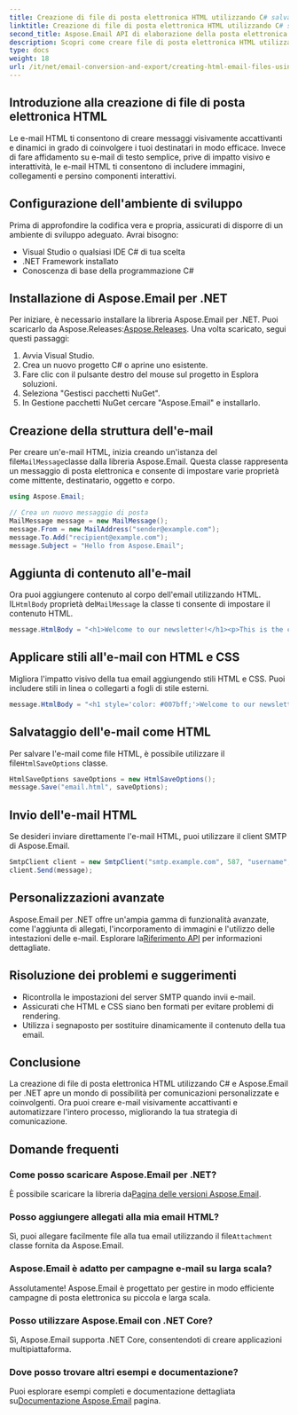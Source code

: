 ```yaml
---
title: Creazione di file di posta elettronica HTML utilizzando C# salva come HTML
linktitle: Creazione di file di posta elettronica HTML utilizzando C# salva come HTML
second_title: Aspose.Email API di elaborazione della posta elettronica .NET
description: Scopri come creare file di posta elettronica HTML utilizzando C# e Aspose.Email per .NET. Guida passo passo con codice sorgente per una perfetta personalizzazione della posta elettronica.
type: docs
weight: 18
url: /it/net/email-conversion-and-export/creating-html-email-files-using-csharp-save-as-html/
---
```


## Introduzione alla creazione di file di posta elettronica HTML

Le e-mail HTML ti consentono di creare messaggi visivamente accattivanti e dinamici in grado di coinvolgere i tuoi destinatari in modo efficace. Invece di fare affidamento su e-mail di testo semplice, prive di impatto visivo e interattività, le e-mail HTML ti consentono di includere immagini, collegamenti e persino componenti interattivi.

## Configurazione dell'ambiente di sviluppo

Prima di approfondire la codifica vera e propria, assicurati di disporre di un ambiente di sviluppo adeguato. Avrai bisogno:

- Visual Studio o qualsiasi IDE C# di tua scelta
- .NET Framework installato
- Conoscenza di base della programmazione C#

## Installazione di Aspose.Email per .NET

 Per iniziare, è necessario installare la libreria Aspose.Email per .NET. Puoi scaricarlo da Aspose.Releases:[Aspose.Releases](https://releases.aspose.com/email/net/). Una volta scaricato, segui questi passaggi:

1. Avvia Visual Studio.
2. Crea un nuovo progetto C# o aprine uno esistente.
3. Fare clic con il pulsante destro del mouse sul progetto in Esplora soluzioni.
4. Seleziona "Gestisci pacchetti NuGet".
5. In Gestione pacchetti NuGet cercare "Aspose.Email" e installarlo.

## Creazione della struttura dell'e-mail

 Per creare un'e-mail HTML, inizia creando un'istanza del file`MailMessage`classe dalla libreria Aspose.Email. Questa classe rappresenta un messaggio di posta elettronica e consente di impostare varie proprietà come mittente, destinatario, oggetto e corpo.

```csharp
using Aspose.Email;

// Crea un nuovo messaggio di posta
MailMessage message = new MailMessage();
message.From = new MailAddress("sender@example.com");
message.To.Add("recipient@example.com");
message.Subject = "Hello from Aspose.Email";
```

## Aggiunta di contenuto all'e-mail

 Ora puoi aggiungere contenuto al corpo dell'email utilizzando HTML. IL`HtmlBody` proprietà del`MailMessage` la classe ti consente di impostare il contenuto HTML.

```csharp
message.HtmlBody = "<h1>Welcome to our newsletter!</h1><p>This is the content of our email.</p>";
```

## Applicare stili all'e-mail con HTML e CSS

Migliora l'impatto visivo della tua email aggiungendo stili HTML e CSS. Puoi includere stili in linea o collegarti a fogli di stile esterni.

```csharp
message.HtmlBody = "<h1 style='color: #007bff;'>Welcome to our newsletter!</h1><p style='font-size: 16px;'>This is the content of our email.</p>";
```

## Salvataggio dell'e-mail come HTML

 Per salvare l'e-mail come file HTML, è possibile utilizzare il file`HtmlSaveOptions` classe.

```csharp
HtmlSaveOptions saveOptions = new HtmlSaveOptions();
message.Save("email.html", saveOptions);
```

## Invio dell'e-mail HTML

Se desideri inviare direttamente l'e-mail HTML, puoi utilizzare il client SMTP di Aspose.Email.

```csharp
SmtpClient client = new SmtpClient("smtp.example.com", 587, "username", "password");
client.Send(message);
```

## Personalizzazioni avanzate

 Aspose.Email per .NET offre un'ampia gamma di funzionalità avanzate, come l'aggiunta di allegati, l'incorporamento di immagini e l'utilizzo delle intestazioni delle e-mail. Esplorare la[Riferimento API](https://reference.aspose.com/email/net) per informazioni dettagliate.

## Risoluzione dei problemi e suggerimenti

- Ricontrolla le impostazioni del server SMTP quando invii e-mail.
- Assicurati che HTML e CSS siano ben formati per evitare problemi di rendering.
- Utilizza i segnaposto per sostituire dinamicamente il contenuto della tua email.

## Conclusione

La creazione di file di posta elettronica HTML utilizzando C# e Aspose.Email per .NET apre un mondo di possibilità per comunicazioni personalizzate e coinvolgenti. Ora puoi creare e-mail visivamente accattivanti e automatizzare l'intero processo, migliorando la tua strategia di comunicazione.

## Domande frequenti

### Come posso scaricare Aspose.Email per .NET?

 È possibile scaricare la libreria da[Pagina delle versioni Aspose.Email](https://releases.aspose.com/email/net).

### Posso aggiungere allegati alla mia email HTML?

 Sì, puoi allegare facilmente file alla tua email utilizzando il file`Attachment` classe fornita da Aspose.Email.

### Aspose.Email è adatto per campagne e-mail su larga scala?

Assolutamente! Aspose.Email è progettato per gestire in modo efficiente campagne di posta elettronica su piccola e larga scala.

### Posso utilizzare Aspose.Email con .NET Core?

Sì, Aspose.Email supporta .NET Core, consentendoti di creare applicazioni multipiattaforma.

### Dove posso trovare altri esempi e documentazione?

 Puoi esplorare esempi completi e documentazione dettagliata su[Documentazione Aspose.Email](https://reference.aspose.com/email/net) pagina.